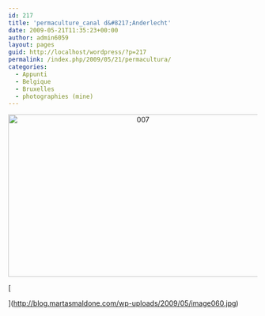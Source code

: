 ```yaml
---
id: 217
title: 'permaculture_canal d&#8217;Anderlecht'
date: 2009-05-21T11:35:23+00:00
author: admin6059
layout: pages
guid: http://localhost/wordpress/?p=217
permalink: /index.php/2009/05/21/permacultura/
categories:
  - Appunti
  - Belgique
  - Bruxelles
  - photographies (mine)
---
```

<p style="text-align: center;">
  <a href="http://blog.martasmaldone.eu/wp-content/uploads/2009/05/007.jpg"><img class="aligncenter size-full wp-image-2105" title="007" src="http://blog.martasmaldone.eu/wp-content/uploads/2009/05/007.jpg" alt="007" width="529" height="329" srcset="http://blog.martasmaldone.eu/wp-content/uploads/2009/05/007.jpg 726w, http://blog.martasmaldone.eu/wp-content/uploads/2009/05/007-300x186.jpg 300w" sizes="(max-width: 529px) 100vw, 529px" /></a>
</p>

[
  
](http://blog.martasmaldone.com/wp-uploads/2009/05/image060.jpg) 

<p style="text-align: center;">
  <p>
    <a href="http://blog.martasmaldone.com/wp-uploads/2009/06/image064.jpg"><br /> </a>
  </p>